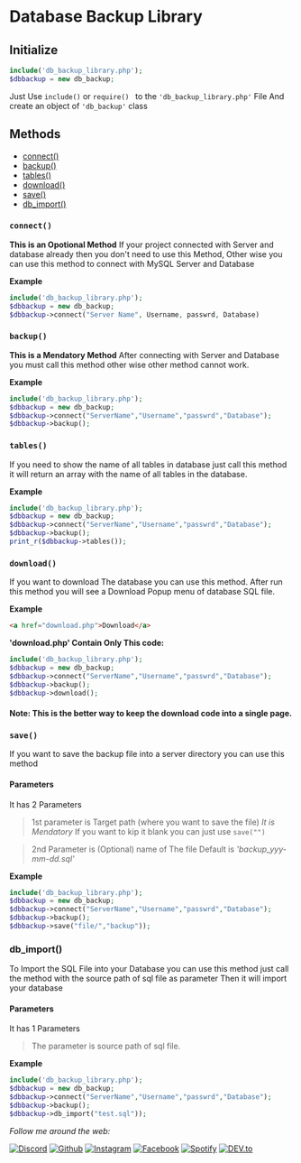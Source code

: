 # Database Backup Library 
## Initialize
```php
include('db_backup_library.php');
$dbbackup = new db_backup;
```

Just Use `include()` or `require() ` to the `'db_backup_library.php'` File
And create an object of `'db_backup'` class


## Methods
	
* [connect()](#connect)
* [backup()](#backup)
* [tables()](#tables)
* [download()](#download)
* [save()](#save)
* [db_import()](#db_import)

### `connect()`
**This is an Opotional Method**
If your project connected with Server and database already then you don't need to use this Method,
Other wise you can use this method to connect with MySQL Server and Database
	
**Example**
	
```php 
include('db_backup_library.php');
$dbbackup = new db_backup;
$dbbackup->connect("Server Name", Username, passwrd, Database)
```

### `backup()`
**This is a Mendatory Method**
After connecting with Server and Database you must call this method other wise other method cannot work.

**Example**
```php
include('db_backup_library.php');
$dbbackup = new db_backup;
$dbbackup->connect("ServerName","Username","passwrd","Database");
$dbbackup->backup();
```

	
### `tables()`
If you need to show the name of all tables in database just call this method it will return an array with the name of all tables in the database.
	
**Example**
```php	
include('db_backup_library.php');
$dbbackup = new db_backup;
$dbbackup->connect("ServerName","Username","passwrd","Database");
$dbbackup->backup();
print_r($dbbackup->tables());
```

### `download()`
If you want to download The database you can use this method. After run this method you will see a Download Popup menu of database SQL file.
	
**Example**
```html
<a href="download.php">Download</a>
```
	
**'download.php' Contain Only This code:**
	
```php 
include('db_backup_library.php');
$dbbackup = new db_backup;
$dbbackup->connect("ServerName","Username","passwrd","Database");
$dbbackup->backup();
$dbbackup->download();
```

#### Note: This is the better way to keep the download code into a single page.

### `save()`
If you want to save the backup file into a server directory you can use this method
#### Parameters
It has 2 Parameters
> 1st parameter is Target path (where you want to save the file) *It is Mendatory* If you want to kip it blank you can just use `save("")`
	
> 2nd Parameter is (Optional) name of The file Default is *'backup_yyy-mm-dd.sql'*
	
**Example**
	
```php
include('db_backup_library.php');
$dbbackup = new db_backup;
$dbbackup->connect("ServerName","Username","passwrd","Database");
$dbbackup->backup();
$dbbackup->save("file/","backup"));
```
### db_import()
To Import the SQL File into your Database you can use this method just call the method with the source path of sql file as parameter Then it will import your database
	
#### Parameters
It has 1 Parameters
> The parameter is source path of sql file.
	
**Example**
	
```php
include('db_backup_library.php');
$dbbackup = new db_backup;
$dbbackup->connect("ServerName","Username","passwrd","Database");
$dbbackup->backup();
$dbbackup->db_import("test.sql"));
```
	

<i>Follow me around the web:</i><br>


<a href="https://discord.gg/MM4Phpn4ja"><img src="https://img.shields.io/static/v1?logo=discord&label=&message=Discord&color=36393f&style=flat-square" alt="Discord"></a>
[![Github](https://img.shields.io/badge/-Github-000?style=flat&logo=Github&logoColor=white)](https://github.com/jhonniel)
<a href="https://www.instagram.com/jhanniel_jry/" target="_blank"><img src="https://img.shields.io/badge/Instagram-%23E4405F.svg?&style=flat-square&logo=instagram&logoColor=white" alt="Instagram"></a>
<a href="https://www.facebook.com/contactmejry" target="_blank"><img src="https://img.shields.io/badge/Facebook-%231877F2.svg?&style=flat-square&logo=facebook&logoColor=white" alt="Facebook"></a>
<a href="https://open.spotify.com/user/4xsrtauclcip8cf8fufvfe0d7" target="_blank"><img src="https://img.shields.io/badge/Spotify-%231ED760.svg?&style=flat-square&logo=spotify&logoColor=white" alt="Spotify"></a>
<a href="https://devjry.web.app/" target="_blank"><img src="https://img.shields.io/badge/DEV-%230A0A0A.svg?&style=flat-square&logo=DEV.to&logoColor=white" alt="DEV.to"></a>
